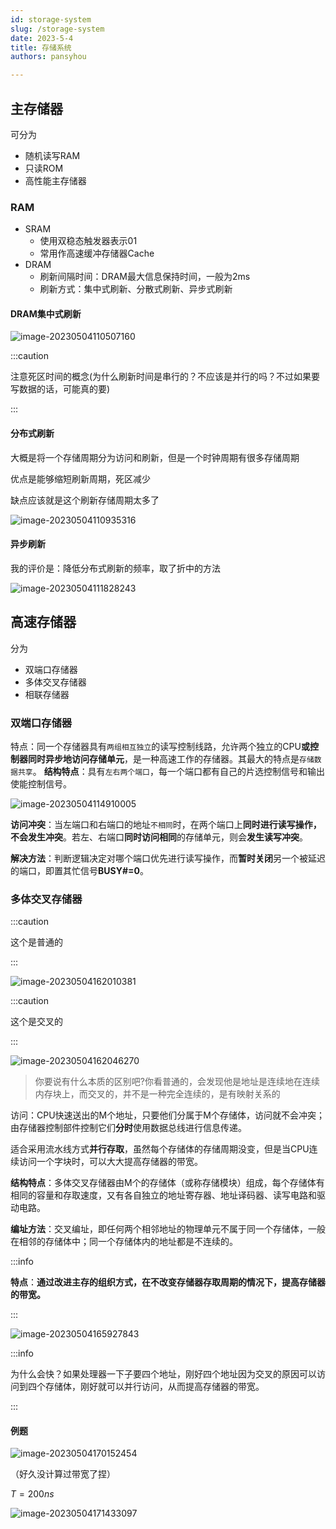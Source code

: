 ```yaml
---
id: storage-system
slug: /storage-system
date: 2023-5-4
title: 存储系统
authors: pansyhou

---
```


## 主存储器

可分为

- 随机读写RAM
- 只读ROM
- 高性能主存储器



### RAM

- SRAM
  - 使用双稳态触发器表示01
  - 常用作高速缓冲存储器Cache
- DRAM
  - 刷新间隔时间：DRAM最大信息保持时间，一般为2ms
  - 刷新方式：集中式刷新、分散式刷新、异步式刷新

#### DRAM集中式刷新

![image-20230504110507160](https://pic.imgdb.cn/item/645320e90d2dde5777307b54)

:::caution

注意死区时间的概念(为什么刷新时间是串行的？不应该是并行的吗？不过如果要写数据的话，可能真的要)

:::





#### 分布式刷新

大概是将一个存储周期分为访问和刷新，但是一个时钟周期有很多存储周期

优点是能够缩短刷新周期，死区减少

缺点应该就是这个刷新存储周期太多了

![image-20230504110935316](https://pic.imgdb.cn/item/645321fd0d2dde5777319617)

#### 异步刷新

我的评价是：降低分布式刷新的频率，取了折中的方法

![image-20230504111828243](https://pic.imgdb.cn/item/645324210d2dde577733a17e)

## 高速存储器

分为

- 双端口存储器
- 多体交叉存储器
- 相联存储器



### 双端口存储器

特点：同一个存储器具有`两组相互独立`的读写控制线路，允许两个独立的CPU**或控制器同时异步地访问存储单元**，是一种高速工作的存储器。其最大的特点是`存储数据共享`。
**结构特点**：具有`左右两个端口`，每一个端口都有自己的片选控制信号和输出使能控制信号。 

![image-20230504114910005](https://pic.imgdb.cn/item/64535b120d2dde57777fa7d8)

**访问冲突**：当左端口和右端口的地址`不相同`时，在两个端口上**同时进行读写操作，不会发生冲突**。若左、右端口**同时访问相同**的存储单元，则会**发生读写冲突**。

**解决方法**：判断逻辑决定对哪个端口优先进行读写操作，而**暂时关闭**另一个被延迟的端口，即置其忙信号**BUSY#=0**。

### 多体交叉存储器

:::caution

这个是普通的

:::

![image-20230504162010381](https://pic.imgdb.cn/item/64536abb0d2dde577795ef21)

:::caution

这个是交叉的

:::

![image-20230504162046270](https://pic.imgdb.cn/item/64536ae50d2dde5777961b33)

> 你要说有什么本质的区别吧?你看普通的，会发现他是地址是连续地在连续内存块上，而交叉的，并不是一种完全连续的，是有映射关系的

访问：CPU快速送出的M个地址，只要他们分属于M个存储体，访问就不会冲突；由存储器控制部件控制它们**分时**使用数据总线进行信息传递。

适合采用流水线方式**并行存取**，虽然每个存储体的存储周期没变，但是当CPU连续访问一个字块时，可以大大提高存储器的带宽。

**结构特点**：多体交叉存储器由M个的存储体（或称存储模块）组成，每个存储体有相同的容量和存取速度，又有各自独立的地址寄存器、地址译码器、读写电路和驱动电路。

**编址方法**：交叉编址，即任何两个相邻地址的物理单元不属于同一个存储体，一般在相邻的存储体中；同一个存储体内的地址都是不连续的。

:::info

**特点**：**通过改进主存的组织方式，在不改变存储器存取周期的情况下，提高存储器的带宽。**

:::

![image-20230504165927843](https://pic.imgdb.cn/item/645373f00d2dde5777a58b89)

:::info

为什么会快？如果处理器一下子要四个地址，刚好四个地址因为交叉的原因可以访问到四个存储体，刚好就可以并行访问，从而提高存储器的带宽。

:::

#### 例题

![image-20230504170152454](https://pic.imgdb.cn/item/645374800d2dde5777a6b210)

（好久没计算过带宽了捏）

$T=200ns$ 

![image-20230504171433097](https://pic.imgdb.cn/item/645377790d2dde5777aacdca)

